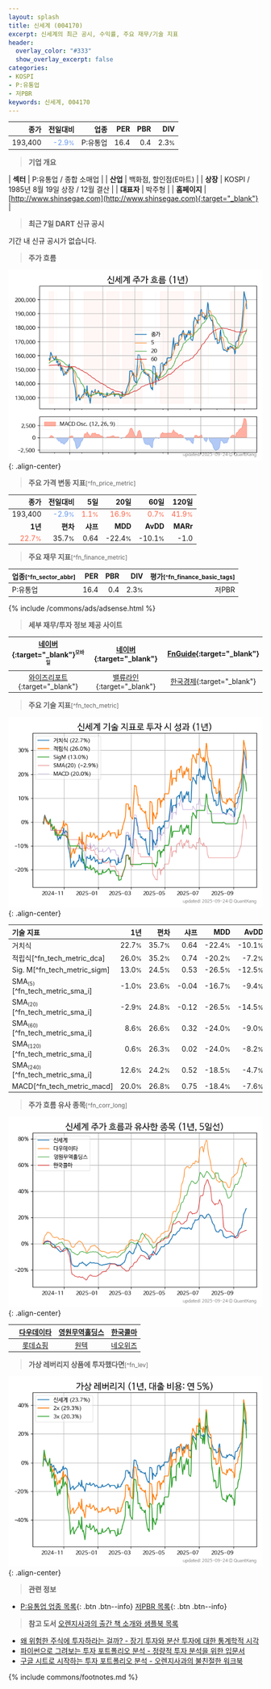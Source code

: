 ```yaml
---
layout: splash
title: 신세계 (004170)
excerpt: 신세계의 최근 공시, 수익률, 주요 재무/기술 지표
header:
  overlay_color: "#333"
  show_overlay_excerpt: false
categories:
- KOSPI
- P:유통업
- 저PBR
keywords: 신세계, 004170
---
```


| **종가** | **전일대비** | **업종** | **PER** | **PBR** | **DIV** |
| -------: | -----------: | -------: | ------: | ------: | ------: |
| 193,400 | <span style="color: cornflowerblue">-2.9<small>%</small></span> | P:유통업 | 16.4 | 0.4 | 2.3<small>%</small> |

<!-- more -->


> **기업 개요**<a id="company"></a>

| <span style="white-space:nowrap;">**섹터**</span> | P:유통업 / 종합 소매업 |
| <span style="white-space:nowrap;">**산업**</span> | 백화점, 할인점(E마트) |
| <span style="white-space:nowrap;">**상장**</span> | KOSPI / 1985년 8월 19일 상장 / 12월 결산 |
| <span style="white-space:nowrap;">**대표자**</span> | 박주형 |
| <span style="white-space:nowrap;">**홈페이지**</span> | [http://www.shinsegae.com](http://www.shinsegae.com){:target="_blank"} |


> **최근 7일 DART 신규 공시**<a id="dart"></a>

기간 내 신규 공시가 없습니다.


> **주가 흐름**<a id="price"></a>

![004170](/stock/images/004170.png){: .align-center}


> **주요 가격 변동 지표**<small>[^fn_price_metric]</small>

| **종가** | **전일대비** | **5일** | **20일** | **60일** | **120일** |
| -------: | -----------: | ------: | -------: | -------: | --------: |
| 193,400 | <span style="color: cornflowerblue">-2.9<small>%</small></span> | <span style="color: tomato">1.1<small>%</small></span> | <span style="color: tomato">16.9<small>%</small></span> | <span style="color: tomato">0.7<small>%</small></span> | <span style="color: tomato">41.9<small>%</small></span> |
| **1년** | **편차** | **샤프** | **MDD** | **AvDD** | **MARr** |
| <span style="color: tomato">22.7<small>%</small></span> | 35.7<small>%</small> | 0.64 | -22.4<small>%</small> | -10.1<small>%</small> | -1.0 |


> **주요 재무 지표**<small>[^fn_finance_metric]</small>

| **업종**<small>[^fn_sector_abbr]</small> | **PER** | **PBR** | **DIV** | **평가**<small>[^fn_finance_basic_tags]</small> |
| :--------------------------------------- | ------: | ------: | ------: | ----------------------------------------------: |
| P:유통업 | 16.4 | 0.4 | 2.3<small>%</small> | 저PBR |



{% include /commons/ads/adsense.html %}

> **세부 재무/투자 정보 제공 사이트**

| [네이버](https://m.stock.naver.com/domestic/stock/004170/finance/summary){:target="_blank"}<sup><small>모바일</small></sup> | [네이버](https://finance.naver.com/item/coinfo.naver?code=004170){:target="_blank"} | [FnGuide](https://comp.fnguide.com/SVO2/ASP/SVD_Invest.asp?gicode=A004170&MenuYn=Y){:target="_blank"} |
| :---: | :---: | :---: |
| [와이즈리포트](https://comp.wisereport.co.kr/company/c1040001.aspx?cmp_cd=004170){:target="_blank"} | [밸류라인](https://www.valueline.co.kr/finance/summary/004170){:target="_blank"} | [한국경제](https://markets.hankyung.com/stock/004170/financial-summary){:target="_blank"} |


> **주요 기술 지표**<small>[^fn_tech_metric]</small>


![004170](/stock/images/004170_tech.png){: .align-center}

| **기술 지표** | **1년** | **편차** | **샤프** | **MDD** | **AvDD** |
| :------------ | ------: | -----------: | -------: | ------: | -------: |
| 거치식 | 22.7<small>%</small> | 35.7<small>%</small> | 0.64 | -22.4<small>%</small> | -10.1<small>%</small> |
| 적립식[^fn_tech_metric_dca] | 26.0<small>%</small> | 35.2<small>%</small> | 0.74 | -20.2<small>%</small> | -7.2<small>%</small> |
| Sig. M[^fn_tech_metric_sigm] | 13.0<small>%</small> | 24.5<small>%</small> | 0.53 | -26.5<small>%</small> | -12.5<small>%</small> |
| SMA<small><sub>(5)</sub></small>[^fn_tech_metric_sma_i] | -1.0<small>%</small> | 23.6<small>%</small> | -0.04 | -16.7<small>%</small> | -9.4<small>%</small> |
| SMA<small><sub>(20)</sub></small>[^fn_tech_metric_sma_i] | -2.9<small>%</small> | 24.8<small>%</small> | -0.12 | -26.5<small>%</small> | -14.5<small>%</small> |
| SMA<small><sub>(60)</sub></small>[^fn_tech_metric_sma_i] | 8.6<small>%</small> | 26.6<small>%</small> | 0.32 | -24.0<small>%</small> | -9.0<small>%</small> |
| SMA<small><sub>(120)</sub></small>[^fn_tech_metric_sma_i] | 0.6<small>%</small> | 26.3<small>%</small> | 0.02 | -24.0<small>%</small> | -8.2<small>%</small> |
| SMA<small><sub>(240)</sub></small>[^fn_tech_metric_sma_i] | 12.6<small>%</small> | 24.2<small>%</small> | 0.52 | -18.5<small>%</small> | -4.7<small>%</small> |
| MACD[^fn_tech_metric_macd] | 20.0<small>%</small> | 26.8<small>%</small> | 0.75 | -18.4<small>%</small> | -7.6<small>%</small> |


> **주가 흐름 유사 종목**<a id="corr"></a><small>[^fn_corr_long]</small>

![004170](/stock/images/004170_corr.png){: .align-center}

|       | [다우데이타](/032190/) | [영원무역홀딩스](/009970/) | [한국콜마](/161890/) |
| :---: | :------------------------------------: | :------------------------------------: | :------------------------------------: |
|       | [롯데쇼핑](/023530/) | [원텍](/336570/) | [네오위즈](/095660/) |


> **가상 레버리지 상품에 투자했다면**<a id="2x"></a><small>[^fn_lev]</small>

![004170](/stock/images/004170_2x.png){: .align-center}


> **관련 정보**

- [P:유통업 업종 목록](/stats/sector/kospi_업종_유통업_종목/){: .btn .btn--info} [저PBR 목록](/fn/fn_low_pbr/){: .btn .btn--info}

> **참고 도서** [오렌지사과의 출간 책 소개와 샘플북 목록](https://kongdori.tistory.com/691)

- [왜 위험한 주식에 투자하라는 걸까? - 장기 투자와 분산 투자에 대한 통계학적 시각](https://kongdori.tistory.com/421)
- [파이썬으로 그려보는 투자 포트폴리오 분석  - 정량적 투자 분석을 위한 입문서](https://kongdori.tistory.com/643)
- [구글 시트로 시작하는 투자 포트폴리오 분석 - 오렌지사과의 불친절한 워크북](https://kongdori.tistory.com/449)


{% include commons/footnotes.md %}
